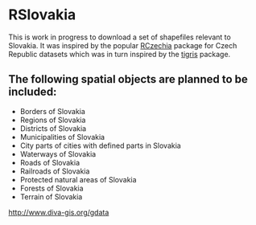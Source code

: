 
# RSlovakia

This is work in progress to download a set of shapefiles relevant to
Slovakia. It was inspired by the popular
[RCzechia](https://github.com/jlacko/RCzechia) package for Czech
Republic datasets which was in turn inspired by the
[tigris](https://github.com/walkerke/tigris) package.

## The following spatial objects are planned to be included:

  - Borders of Slovakia
  - Regions of Slovakia
  - Districts of Slovakia
  - Municipalities of Slovakia
  - City parts of cities with defined parts in Slovakia
  - Waterways of Slovakia
  - Roads of Slovakia
  - Railroads of Slovakia
  - Protected natural areas of Slovakia
  - Forests of Slovakia
  - Terrain of Slovakia

<http://www.diva-gis.org/gdata>
